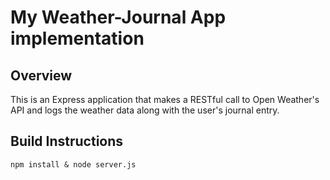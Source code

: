 # My Weather-Journal App implementation

## Overview
This is an Express application that makes a RESTful call to Open Weather's API and logs the weather data along with the user's journal entry. 

## Build Instructions
`npm install & node server.js`

